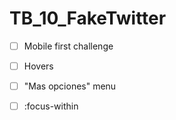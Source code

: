 # TB_10_FakeTwitter

- [ ] Mobile first challenge

- [ ] Hovers

- [ ] "Mas opciones" menu

- [ ] :focus-within